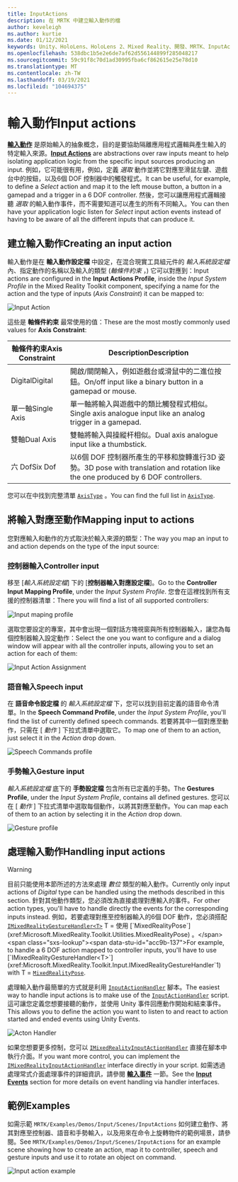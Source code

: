 ```yaml
---
title: InputActions
description: 在 MRTK 中建立輸入動作的檔
author: keveleigh
ms.author: kurtie
ms.date: 01/12/2021
keywords: Unity、HoloLens、HoloLens 2、Mixed Reality、開發、MRTK、InputActions、
ms.openlocfilehash: 538dbc1b5e2e6de7af62d556144899f285048217
ms.sourcegitcommit: 59c91f8c70d1ad30995fba6cf862615e25e78d10
ms.translationtype: MT
ms.contentlocale: zh-TW
ms.lasthandoff: 03/19/2021
ms.locfileid: "104694375"
---
```

# <a name="input-actions"></a><span data-ttu-id="acc9b-104">輸入動作</span><span class="sxs-lookup"><span data-stu-id="acc9b-104">Input actions</span></span>

<span data-ttu-id="acc9b-105">[**輸入動作**](input-actions.md) 是原始輸入的抽象概念，目的是要協助隔離應用程式邏輯與產生輸入的特定輸入來源。</span><span class="sxs-lookup"><span data-stu-id="acc9b-105">[**Input Actions**](input-actions.md) are abstractions over raw inputs meant to help isolating application logic from the specific input sources producing an input.</span></span> <span data-ttu-id="acc9b-106">例如，它可能很有用，例如，定義 *選取* 動作並將它對應至滑鼠左鍵、遊戲台中的按鈕，以及6個 DOF 控制器中的觸發程式。</span><span class="sxs-lookup"><span data-stu-id="acc9b-106">It can be useful, for example, to define a *Select* action and map it to the left mouse button, a button in a gamepad and a trigger in a 6 DOF controller.</span></span> <span data-ttu-id="acc9b-107">然後，您可以讓應用程式邏輯接聽 *選取* 的輸入動作事件，而不需要知道可以產生的所有不同輸入。</span><span class="sxs-lookup"><span data-stu-id="acc9b-107">You can then have your application logic listen for *Select* input action events instead of having to be aware of all the different inputs that can produce it.</span></span>

## <a name="creating-an-input-action"></a><span data-ttu-id="acc9b-108">建立輸入動作</span><span class="sxs-lookup"><span data-stu-id="acc9b-108">Creating an input action</span></span>

<span data-ttu-id="acc9b-109">輸入動作是在 **輸入動作設定檔** 中設定，在混合現實工具組元件的 *輸入系統設定檔* 內、指定動作的名稱以及輸入的類型 (*軸條件約束* ，) 它可以對應到：</span><span class="sxs-lookup"><span data-stu-id="acc9b-109">Input actions are configured in the **Input Actions Profile**, inside the *Input System Profile* in the Mixed Reality Toolkit component, specifying a name for the action and the type of inputs (*Axis Constraint*) it can be mapped to:</span></span>

<img src="../images/input/InputActions.png" alt="Input Action" style="max-width:100%;">

<span data-ttu-id="acc9b-110">這些是 **軸條件約束** 最常使用的值：</span><span class="sxs-lookup"><span data-stu-id="acc9b-110">These are the most mostly commonly used values for **Axis Constraint**:</span></span>

<span data-ttu-id="acc9b-111">軸條件約束</span><span class="sxs-lookup"><span data-stu-id="acc9b-111">Axis Constraint</span></span> | <span data-ttu-id="acc9b-112">Description</span><span class="sxs-lookup"><span data-stu-id="acc9b-112">Description</span></span>
--- | ---
<span data-ttu-id="acc9b-113">Digital</span><span class="sxs-lookup"><span data-stu-id="acc9b-113">Digital</span></span> | <span data-ttu-id="acc9b-114">開啟/關閉輸入，例如遊戲台或滑鼠中的二進位按鈕。</span><span class="sxs-lookup"><span data-stu-id="acc9b-114">On/off input like a binary button in a gamepad or mouse.</span></span>
<span data-ttu-id="acc9b-115">單一軸</span><span class="sxs-lookup"><span data-stu-id="acc9b-115">Single Axis</span></span> | <span data-ttu-id="acc9b-116">單一軸將輸入與遊戲中的類比觸發程式相似。</span><span class="sxs-lookup"><span data-stu-id="acc9b-116">Single axis analogue input like an analog trigger in a gamepad.</span></span>
<span data-ttu-id="acc9b-117">雙軸</span><span class="sxs-lookup"><span data-stu-id="acc9b-117">Dual Axis</span></span> | <span data-ttu-id="acc9b-118">雙軸將輸入與操縱杆相似。</span><span class="sxs-lookup"><span data-stu-id="acc9b-118">Dual axis analogue input like a thumbstick.</span></span>
<span data-ttu-id="acc9b-119">六 Dof</span><span class="sxs-lookup"><span data-stu-id="acc9b-119">Six Dof</span></span> | <span data-ttu-id="acc9b-120">以6個 DOF 控制器所產生的平移和旋轉進行3D 姿勢。</span><span class="sxs-lookup"><span data-stu-id="acc9b-120">3D pose with translation and rotation like the one produced by 6 DOF controllers.</span></span>

<span data-ttu-id="acc9b-121">您可以在中找到完整清單 [`AxisType`](xref:Microsoft.MixedReality.Toolkit.Utilities.AxisType) 。</span><span class="sxs-lookup"><span data-stu-id="acc9b-121">You can find the full list in [`AxisType`](xref:Microsoft.MixedReality.Toolkit.Utilities.AxisType).</span></span>

## <a name="mapping-input-to-actions"></a><span data-ttu-id="acc9b-122">將輸入對應至動作</span><span class="sxs-lookup"><span data-stu-id="acc9b-122">Mapping input to actions</span></span>

<span data-ttu-id="acc9b-123">您對應輸入和動作的方式取決於輸入來源的類型：</span><span class="sxs-lookup"><span data-stu-id="acc9b-123">The way you map an input to and action depends on the type of the input source:</span></span>

### <a name="controller-input"></a><span data-ttu-id="acc9b-124">控制器輸入</span><span class="sxs-lookup"><span data-stu-id="acc9b-124">Controller input</span></span>

<span data-ttu-id="acc9b-125">移至 [*輸入系統設定檔*] 下的 [**控制器輸入對應設定檔**]。</span><span class="sxs-lookup"><span data-stu-id="acc9b-125">Go to the **Controller Input Mapping Profile**, under the *Input System Profile*.</span></span> <span data-ttu-id="acc9b-126">您會在這裡找到所有支援的控制器清單：</span><span class="sxs-lookup"><span data-stu-id="acc9b-126">There you will find a list of all supported controllers:</span></span>

<img src="../images/input/ControllerInputMappingProfile.PNG" alt="Input maping profile" style="max-width:100%;">

<span data-ttu-id="acc9b-127">選取您要設定的專案，其中會出現一個對話方塊視窗與所有控制器輸入，讓您為每個控制器輸入設定動作：</span><span class="sxs-lookup"><span data-stu-id="acc9b-127">Select the one you want to configure and a dialog window will appear with all the controller inputs, allowing you to set an action for each of them:</span></span>

<img src="../images/input/InputActionAssignment.PNG" alt="Input Action Assignment" style="max-width:100%;">

### <a name="speech-input"></a><span data-ttu-id="acc9b-128">語音輸入</span><span class="sxs-lookup"><span data-stu-id="acc9b-128">Speech input</span></span>

<span data-ttu-id="acc9b-129">在 **語音命令設定檔** 的 *輸入系統設定檔* 下，您可以找到目前定義的語音命令清單。</span><span class="sxs-lookup"><span data-stu-id="acc9b-129">In the **Speech Command Profile**, under the *Input System Profile*, you'll find the list of currently defined speech commands.</span></span> <span data-ttu-id="acc9b-130">若要將其中一個對應至動作，只需在 [ *動作* ] 下拉式清單中選取它。</span><span class="sxs-lookup"><span data-stu-id="acc9b-130">To map one of them to an action, just select it in the *Action* drop down.</span></span>

<img src="../images/input/SpeechCommandsProfile.png" alt="Speech Commands profile" style="max-width:100%;">

### <a name="gesture-input"></a><span data-ttu-id="acc9b-131">手勢輸入</span><span class="sxs-lookup"><span data-stu-id="acc9b-131">Gesture input</span></span>

<span data-ttu-id="acc9b-132">*輸入系統設定檔* 底下的 **手勢設定檔** 包含所有已定義的手勢。</span><span class="sxs-lookup"><span data-stu-id="acc9b-132">The **Gestures Profile**, under the *Input System Profile*, contains all defined gestures.</span></span> <span data-ttu-id="acc9b-133">您可以在 [ *動作* ] 下拉式清單中選取每個動作，以將其對應至動作。</span><span class="sxs-lookup"><span data-stu-id="acc9b-133">You can map each of them to an action by selecting it in the *Action* drop down.</span></span>

<img src="../images/input/GestureProfile.png" alt="Gesture profile" style="max-width:100%;">

## <a name="handling-input-actions"></a><span data-ttu-id="acc9b-134">處理輸入動作</span><span class="sxs-lookup"><span data-stu-id="acc9b-134">Handling input actions</span></span>

> [!WARNING]
> <span data-ttu-id="acc9b-135">目前只能使用本節所述的方法來處理 *數位* 類型的輸入動作。</span><span class="sxs-lookup"><span data-stu-id="acc9b-135">Currently only input actions of *Digital* type can be handled using the methods described in this section.</span></span> <span data-ttu-id="acc9b-136">針對其他動作類型，您必須改為直接處理對應輸入的事件。</span><span class="sxs-lookup"><span data-stu-id="acc9b-136">For other action types, you'll have to handle directly the events for the corresponding inputs instead.</span></span> <span data-ttu-id="acc9b-137">例如，若要處理對應至控制器輸入的6個 DOF 動作，您必須搭配 [`IMixedRealityGestureHandler<T>`](xref:Microsoft.MixedReality.Toolkit.Input.IMixedRealityGestureHandler`1) T = 使用 [`MixedRealityPose`](xref:Microsoft.MixedReality.Toolkit.Utilities.MixedRealityPose) 。</span><span class="sxs-lookup"><span data-stu-id="acc9b-137">For example, to handle a 6 DOF action mapped to controller inputs, you'll have to use [`IMixedRealityGestureHandler<T>`](xref:Microsoft.MixedReality.Toolkit.Input.IMixedRealityGestureHandler`1) with T = [`MixedRealityPose`](xref:Microsoft.MixedReality.Toolkit.Utilities.MixedRealityPose).</span></span>

<span data-ttu-id="acc9b-138">處理輸入動作最簡單的方式就是利用 [`InputActionHandler`](xref:Microsoft.MixedReality.Toolkit.Input.InputActionHandler) 腳本。</span><span class="sxs-lookup"><span data-stu-id="acc9b-138">The easiest way to handle input actions is to make use of the [`InputActionHandler`](xref:Microsoft.MixedReality.Toolkit.Input.InputActionHandler) script.</span></span> <span data-ttu-id="acc9b-139">這可讓您定義您想要接聽的動作，並使用 Unity 事件回應動作開始和結束事件。</span><span class="sxs-lookup"><span data-stu-id="acc9b-139">This allows you to define the action you want to listen to and react to action started and ended events using Unity Events.</span></span>

<img src="../images/input/InputActionHandler.PNG" alt="Acton Handler" style="max-width:100%;">

<span data-ttu-id="acc9b-140">如果您想要更多控制，您可以 [`IMixedRealityInputActionHandler`](xref:Microsoft.MixedReality.Toolkit.Input.IMixedRealityInputActionHandler) 直接在腳本中執行介面。</span><span class="sxs-lookup"><span data-stu-id="acc9b-140">If you want more control, you can implement the [`IMixedRealityInputActionHandler`](xref:Microsoft.MixedReality.Toolkit.Input.IMixedRealityInputActionHandler) interface directly in your script.</span></span> <span data-ttu-id="acc9b-141">如需透過處理常式介面處理事件的詳細資訊，請參閱 [**輸入事件**](input-events.md) 一節。</span><span class="sxs-lookup"><span data-stu-id="acc9b-141">See the [**Input Events**](input-events.md) section for more details on event handling via handler interfaces.</span></span>

## <a name="examples"></a><span data-ttu-id="acc9b-142">範例</span><span class="sxs-lookup"><span data-stu-id="acc9b-142">Examples</span></span>

<span data-ttu-id="acc9b-143">如需示範 `MRTK/Examples/Demos/Input/Scenes/InputActions` 如何建立動作、將其對應至控制器、語音和手勢輸入，以及用來在命令上旋轉物件的範例場景，請參閱。</span><span class="sxs-lookup"><span data-stu-id="acc9b-143">See `MRTK/Examples/Demos/Input/Scenes/InputActions` for an example scene showing how to create an action, map it to controller, speech and gesture inputs and use it to rotate an object on command.</span></span>

<img src="../images/input/InputActionsExample.PNG" alt="Input action example" style="max-width:100%;">
